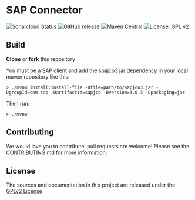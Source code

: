 # SAP Connector

[![Sonarcloud Status](https://sonarcloud.io/api/project_badges/measure?project=bonitasoft_bonita-connector-sap&metric=alert_status)](https://sonarcloud.io/dashboard?id=bonitasoft_bonita-connector-sap)
[![GitHub release](https://img.shields.io/github/v/release/bonitasoft/bonita-connector-sap?color=blue&label=Release)](https://github.com/bonitasoft/bonita-connector-sap/releases)
[![Maven Central](https://img.shields.io/maven-central/v/org.bonitasoft.connectors/bonita-connector-sap.svg?label=Maven%20Central&color=orange)](https://search.maven.org/search?q=g:%22org.bonitasoft.connectors%22%20AND%20a:%22bonita-connector-sap%22)
[![License: GPL v2](https://img.shields.io/badge/License-GPL%20v2-yellow.svg)](https://www.gnu.org/licenses/old-licenses/gpl-2.0.en.html)

## Build

__Clone__ or __fork__ this repository

You must be a SAP client and add the [spajco3 jar dependency](https://help.sap.com/saphelp_nwpi711/helpdata/en/48/707c54872c1b5ae10000000a42189c/frameset.htm) in your local maven repository like this:

`> ./mvnw install:install-file -Dfile=path/to/sapjco3.jar -DgroupId=com.sap -DartifactId=sapjco -Dversion=3.0.3 -Dpackaging=jar`

Then run:

`> ./mvnw`

## Contributing

We would love you to contribute, pull requests are welcome! Please see the [CONTRIBUTING.md](CONTRIBUTING.md) for more information.

## License

The sources and documentation in this project are released under the [GPLv2 License](LICENSE)
